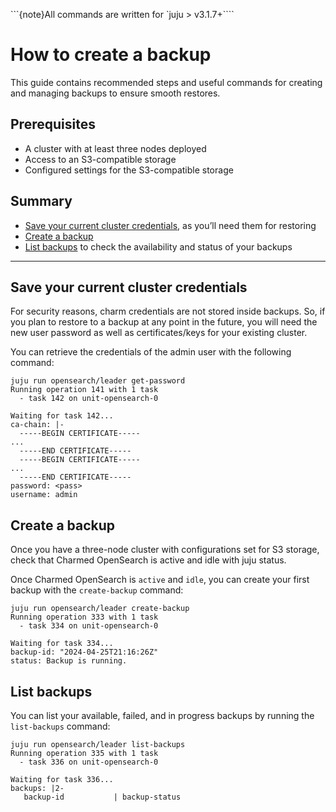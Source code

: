 
```{note}All commands are written for `juju > v3.1.7+````
# How to create a backup

This guide contains recommended steps and useful commands for creating and managing backups to ensure smooth restores.

## Prerequisites
* A cluster with at least three nodes deployed
* Access to an S3-compatible storage
* Configured settings for the S3-compatible storage

## Summary
* [Save your current cluster credentials](#save-your-current-cluster-credentials), as you’ll need them for restoring
* [Create a backup](#create-a-backup)
* [List backups](#list-backups) to check the availability and status of your backups

--- 
## Save your current cluster credentials

For security reasons, charm credentials are not stored inside backups. So, if you plan to restore to a backup at any point in the future, you will need the new user password as well as certificates/keys for your existing cluster.

You can retrieve the credentials of the admin user with the following command:

```none
juju run opensearch/leader get-password
Running operation 141 with 1 task
  - task 142 on unit-opensearch-0

Waiting for task 142...
ca-chain: |-
  -----BEGIN CERTIFICATE-----
...
  -----END CERTIFICATE-----
  -----BEGIN CERTIFICATE-----
...
  -----END CERTIFICATE-----
password: <pass>
username: admin
```

## Create a backup

Once you have a three-node cluster with configurations set for S3 storage, check that Charmed OpenSearch is active and idle with juju status.

Once Charmed OpenSearch is `active` and `idle`, you can create your first backup with the `create-backup` command:

```none
juju run opensearch/leader create-backup
Running operation 333 with 1 task
  - task 334 on unit-opensearch-0

Waiting for task 334...
backup-id: "2024-04-25T21:16:26Z"
status: Backup is running.
```

## List backups

You can list your available, failed, and in progress backups by running the `list-backups` command:

```
juju run opensearch/leader list-backups
Running operation 335 with 1 task
  - task 336 on unit-opensearch-0

Waiting for task 336...
backups: |2-
   backup-id           | backup-status
